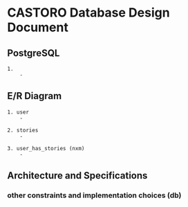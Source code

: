 # CASTORO Database Design Document

## PostgreSQL

    1. 
        - 

## E/R Diagram

    1. user
        - 

    2. stories
        - 
    
    3. user_has_stories (nxm)
        - 

## Architecture and Specifications

### other constraints and implementation choices (db)
